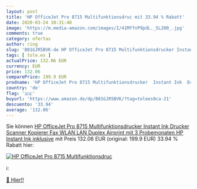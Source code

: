 ```yaml
---
layout: post
title: 'HP OfficeJet Pro 8715 Multifunktionsdruc mit 33.94 % Rabatt'
date: 2020-03-24 10:31:40
image: 'https://m.media-amazon.com/images/I/41MffnP9pdL._SL200_.jpg'
comments: true
category: ofertas
author: ring
slug: 'B01GJR5BVK-de HP OfficeJet Pro 8715 Multifunktionsdrucker Instant Ink...'
tags: [ tole.es ]
actualPrice: 132.06 EUR
currency: EUR
price: 132.06
comparePrice: 199.9 EUR
prodname: 'HP OfficeJet Pro 8715 Multifunktionsdrucker  Instant Ink  Drucker  Scanner  Kopierer  Fax  WLAN  LAN  Duplex  Airprint  mit 3 Probemonaten HP Instant Ink inklusive'
country: 'de'
flag: '🇩🇪'
buyurl: 'https://www.amazon.de/dp/B01GJR5BVK/?tag=tolees0ca-21'
descuento: '33.94'
average: '132.06'
---
```


Sie können [HP OfficeJet Pro 8715 Multifunktionsdrucker  Instant Ink  Drucker  Scanner  Kopierer  Fax  WLAN  LAN  Duplex  Airprint  mit 3 Probemonaten HP Instant Ink inklusive](https://www.amazon.de/dp/B01GJR5BVK/?tag=tolees0ca-21) mit Preis 132.06 EUR (original: 199.9 EUR) 33.94 % Rabatt hier:

[![HP OfficeJet Pro 8715 Multifunktionsdruc](https://m.media-amazon.com/images/I/41MffnP9pdL._SL200_.jpg)](https://www.amazon.de/dp/B01GJR5BVK/?tag=tolees0ca-21)

ℹ️:


[🛒 Hier!!](https://www.amazon.de/dp/B01GJR5BVK/?tag=tolees0ca-21)
